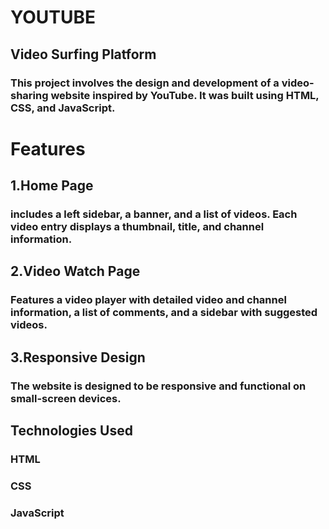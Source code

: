 # YOUTUBE

## Video Surfing Platform

### This project involves the design and development of a video-sharing website inspired by YouTube. It was built using HTML, CSS, and JavaScript.

# Features  

## 1.Home Page

### includes a left sidebar, a banner, and a list of videos. Each video entry displays a thumbnail, title, and channel information.

## 2.Video Watch Page

### Features a video player with detailed video and channel information, a list of comments, and a sidebar with suggested videos.

## 3.Responsive Design 

### The website is designed to be responsive and functional on small-screen devices.


## Technologies Used

### HTML
### CSS
### JavaScript
 
